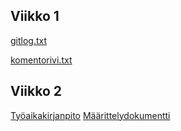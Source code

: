 
## Viikko 1

[gitlog.txt](https://github.com/nikpaa/ot-harjoitustyo/blob/master/laskarit/viikko1/gitlog.txt)

[komentorivi.txt](https://github.com/nikpaa/ot-harjoitustyo/blob/master/laskarit/viikko1/komentorivi.txt)

## Viikko 2

[Ty&#x00F6;aikakirjanpito](https://github.com/nikpaa/ot-harjoitustyo/blob/master/dokumentaatio/tuntikirjanpito.md)
[M&#x00E4;&#x00E4;rittelydokumentti](https://github.com/nikpaa/ot-harjoitustyo/blob/master/dokumentaatio/vaatimuusmaarittely.md) 
